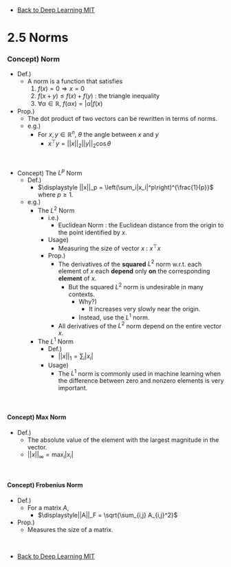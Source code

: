 * [Back to Deep Learning MIT](../../main.md)

# 2.5 Norms

### Concept) Norm
- Def.)
  - A norm is a function that satisfies
    1. $`f(x) = 0 \Rightarrow x = 0`$
    2. $`f(x+y) \le f(x) + f(y)`$ : the triangle inequality
    3. $`\forall \alpha\in\mathbb{R},\; f(\alpha x) = |\alpha| f(x)`$
- Prop.)
  - The dot product of two vectors can be rewritten in terms of norms.
  - e.g.)
    - For $`x,y \in \mathbb{R}^n`$, $`\theta`$ the angle between $`x`$ and $`y`$
      - $`x^\top y = ||x||_2 ||y||_2 \cos\theta`$

<br>

- Concept) The $`L^p`$ Norm 
  - Def.)
    - $`\displaystyle ||x||_p = \left(\sum_i|x_i|^p\right)^{\frac{1}{p}}`$ where $`p \ge 1`$.
  - e.g.)
    - The $`L^2`$ Norm
      - i.e.) 
        - Euclidean Norm : the Euclidean distance from the origin to the point identified by $`x`$.
      - Usage)
        - Measuring the size of vector $`x`$ : $`x^\top x`$
      - Prop.)
        - The derivatives of the **squared** $L^2$ norm w.r.t. each element of $x$ each **depend** only **on** the corresponding **element** of $x$.
          - But the squared $L^2$ norm is undesirable in many contexts.
            - Why?)
              - It increases very slowly near the origin.
            - Instead, use the $L^1$ norm.
        - All derivatives of the $L^2$ norm depend on the entire vector $x$.
    - The $`L^1`$ Norm
      - Def.)
        - $`\displaystyle ||x||_1 = \sum_i|x_i|`$
      - Usage)
        - The $L^1$ norm is commonly used in machine learning when the difference between zero and nonzero elements is very important.


<br>

#### Concept) Max Norm
- Def.)
  - The absolute value of the element with the largest magnitude in the vector.
  - $`\displaystyle ||x||_\infty = \max_i |x_i|`$


<br>

#### Concept) Frobenius Norm
- Def.)
  - For a matrix $`A`$,
    - $`\displaystyle||A||_F = \sqrt{\sum_{i,j} A_{i,j}^2}`$
- Prop.)
  - Measures the size of a matrix.





<br>

* [Back to Deep Learning MIT](../../main.md)